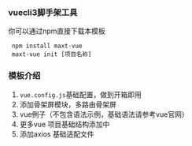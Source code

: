 ### vuecli3脚手架工具

 你可以通过npm直接下载本模板

 ```
  npm install maxt-vue
  maxt-vue init [项目名称]

 ```

### 模板介绍

1. `vue.config.js`基础配置，做到开箱即用
2. 添加骨架屏模块，多路由骨架屏
3. vue例子（不包含语法示例，基础语法请参考vue官网）
4. 更多vue 项目基础结构添加中
5. 添加axios 基础适配文件
